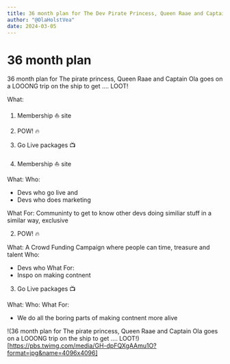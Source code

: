 ```yaml
---
title: 36 month plan for The Dev Pirate Princess, Queen Raae and Captain Ola goes on a LOOONG trip on the ship to get a ....
author: "@OlaHolstVea"
date: 2024-03-05
---
```


# 36 month plan

36 month plan for The pirate princess, Queen Raae and Captain Ola goes on a LOOONG trip on the ship to get .... LOOT!

What:

1. Membership ⛵ site
2. POW! 🔥
3. Go Live packages 📺

4. Membership ⛵ site

What:
Who:

- Devs who go live and
- Devs who does marketing

What For: Communinty to get to know other devs doing similiar stuff in a similar way, exclusive

2. POW! 🔥

What: A Crowd Funding Campaign where people can time, treasure and talent
Who:

- Devs who
  What For:
- Inspo on making contnent

3. Go Live packages 📺

What:
Who:
What For:

- We do all the boring parts of making contnent more alive

!(36 month plan for The pirate princess, Queen Raae and Captain Ola goes on a LOOONG trip on the ship to get .... LOOT!)[https://pbs.twimg.com/media/GH-dpFQXgAAmu1O?format=jpg&name=4096x4096]
